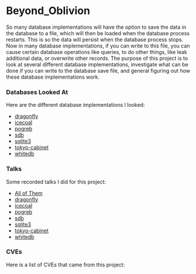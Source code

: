 # Beyond_Oblivion

So many database implementations will have the option to save the data in the database to a file, which will then be loaded when the database process restarts. This is so the data will persist when the database process stops. Now in many database implementations, if you can write to this file, you can cause certain database operations like queries, to do other things, like leak additional data, or overwrite other records. The purpose of this project is to look at several different database implementations, investigate what can be done if you can write to the database save file, and general figuring out how these database implementations work.

### Databases Looked At

Here are the different database implementations I looked:
* [dragonfly](dragonfly/readme.md)
* [icecoal](icecoal/readme.md)
* [pogreb](pogreb/readme.md)
* [sdb](sdb/readme.md)
* [sqlite3](sqlite3/readme.md)
* [tokyo-cabinet](tokyo-cabinet/readme.md)
* [whitedb](whitedb/readme.md)

### Talks

Some recorded talks I did for this project:
* [All of Them](https://www.youtube.com/watch?v=KEqI4qwgXw4&list=PLi6Qsk-pIooLk1jeWzvfzc7Obiu99hN1L)
* [dragonfly](dragonfly/readme.md)
* [icecoal]([icecoal/readme.md](https://youtu.be/_BR_sfv_ZPc))
* [pogreb]([pogreb/readme.md](https://youtu.be/tiDZ8wrH_uo))
* [sdb]([sdb/readme.md](https://youtu.be/jIVupb36VoU))
* [sqlite3](https://youtu.be/KEqI4qwgXw4)
* [tokyo-cabinet](https://youtu.be/w71CrmfLTlw)
* [whitedb]([whitedb/readme.md](https://youtu.be/PRWI7GQYwSo))

### CVEs

Here is a list of CVEs that came from this project:
```

```
